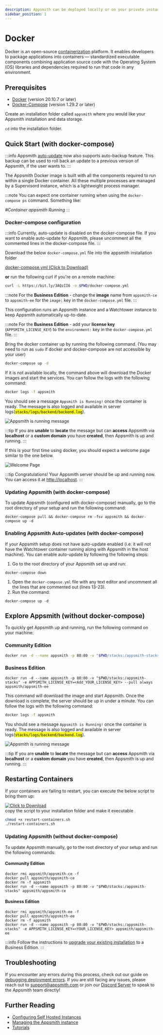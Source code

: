 ```yaml
---
description: Appsmith can be deployed locally or on your private instance using Docker
sidebar_position: 1
---
```


# Docker

Docker is an open-source [containerization](https://www.ibm.com/in-en/cloud/learn/containerization) platform. It enables developers to package applications into containers — standardized executable components combining application source code with the Operating System (OS) libraries and dependencies required to run that code in any environment.

<VideoEmbed host="youtube" videoId="Tde7GqE6FQQ" /> 

## Prerequisites

* [Docker](https://docs.docker.com/get-docker/) (version 20.10.7 or later)
* [Docker-Compose](https://docs.docker.com/compose/install/) (version 1.29.2 or later)

Create an installation folder called `appsmith` where you would like your Appsmith installation and data storage.

`cd` into the installation folder.

## Quick Start (with docker-compose)

:::info
Appsmith [auto-update](#enabling-appsmith-auto-updates-with-docker-compose) now also supports auto-backup feature. This backup can be used to roll back an update to a previous version of Appsmith, if the user wants to.
:::

The Appsmith Docker image is built with all the components required to run within a single Docker container. All these multiple processes are managed by a Supervisord instance, which is a lightweight process manager.

:::note
You can expect one container running when using the `docker-compose ps` command. Something like:

_#Container appsmith Running_
:::

### Docker-compose configuration

:::info
Currently, auto-update is disabled on the docker-compose file. If you want to enable auto-update for Appsmith, please uncomment all the commented lines in the docker-compose file.
:::

Download the below `docker-compose.yml` file into the appsmith installation folder

<a target="_blank" href='/img/docker-compose_(3).yml' download="docker-compose_(3).yml">docker-compose.yml (Click to Download)</a>

**or** run the following curl if you're on a remote machine:

```bash
curl -L https://bit.ly/3AQzII6 -o $PWD/docker-compose.yml
```

:::note
For the **Business Edition** - change the **image** name from `appsmith-ce` to `appsmith-ee` for the `image:` key in the `docker-compose.yml` file.
:::

This configuration runs an Appsmith instance and a Watchtower instance to keep Appsmith automatically up-to-date.

:::note
For the **Business Edition** - add your **license key** (`APPSMITH_LICENSE_KEY`) to the `environment:` key in the `docker-compose.yml` file.
:::

Bring the docker container up by running the following command. (You may need to run as `sudo` if docker and docker-compose are not accessible by your user)

```bash
docker-compose up -d
```

If it is not available locally, the command above will download the Docker images and start the services. You can follow the logs with the following command:

```bash
docker logs -f appsmith
```

You should see a message `Appsmith is Running!` once the container is ready. The message is also logged and available in server logs(<mark>`stacks/logs/backend/backend.log`</mark>).

![Appsmith is running message](/img/InstallationGuides__Docker__AppsmithRunningMessage.png)

:::tip
If you are **unable** to **locate** the message but can **access** Appsmith via **localhost** or a **custom domain** you have **created**, then Appsmith is up and running.
:::

If this is your first time using docker, you should expect a welcome page similar to the one below.

![Welcome Page](</img/image_(1)_(1).png>)

:::tip
Congratulations! Your Appsmith server should be up and running now. You can access it at [http://localhost](http://localhost).
:::

### Updating Appsmith (with docker-compose)

To update Appsmith (configured with docker-compose) manually, go to the root directory of your setup and run the following command:

```
docker-compose pull && docker-compose rm -fsv appsmith && docker-compose up -d
```

### Enabling Appsmith Auto-updates (with docker-compose)

If your Appsmith setup does not have auto-update enabled (i.e. it will not have the Watchtower container running along with Appsmith in the host machine). You can enable auto-update by following the following steps:

1. Go to the root directory of your Appsmith set up and run:

```
docker-compose down
```

1. Open the `docker-compose.yml` file with any text editor and uncomment all the lines that are commented out (lines 13-23).
2. Run the command:

```
docker-compose up -d
```

## Explore Appsmith (without docker-compose)

To quickly get Appsmith up and running, run the following command on your machine:

### Community Edition

```bash
docker run -d --name appsmith -p 80:80 -v "$PWD/stacks:/appsmith-stacks" --pull always appsmith/appsmith-ce
```

### Business Edition

```
docker run -d --name appsmith -p 80:80 -v "$PWD/stacks:/appsmith-stacks" -e APPSMITH_LICENSE_KEY=<Add_YOUR_LICENSE_KEY> --pull always appsmith/appsmith-ee
```

This command will download the image and start Appsmith. Once the download is complete, the server should be up in under a minute. You can follow the logs with the following command:

```bash
docker logs -f appsmith
```

You should see a message `Appsmith is Running!` once the container is ready. The message is also logged and available in server logs(<mark>`stacks/logs/backend/backend.log`</mark>).

![Appsmith is running message](/img/InstallationGuides__Docker__AppsmithRunningMessage.png)

:::tip
If you are **unable** to **locate** the message but can **access** Appsmith via **localhost** or a **custom domain** you have **created**, then Appsmith is up and running.
:::

## Restarting Containers

If your containers are failing to restart, you can execute the below script to bring them up:

<div class="downloadAssets">
    <a target="_blank" download="restart-container.sh" href="/img/restart-container.sh">
     <img src="/img/FileDownload.png" alt="Click to Download"/>
    </a>
</div>
copy the script to your installation folder and make it executable

```bash
chmod +x restart-containers.sh
./restart-containers.sh
```

### Updating Appsmith (without docker-compose)

To update Appsmith manually, go to the root directory of your setup and run the following commands:

#### Community Edition

```
docker rmi appsmith/appsmith-ce -f
docker pull appsmith/appsmith-ce
docker rm -f appsmith
docker run -d --name appsmith -p 80:80 -v "$PWD/stacks:/appsmith-stacks" appsmith/appsmith-ce
```

#### Business Edition

```
docker rmi appsmith/appsmith-ee -f
docker pull appsmith/appsmith-ee
docker rm -f appsmith
docker run -d --name appsmith -p 80:80 -v "$PWD/stacks:/appsmith-stacks" -e APPSMITH_LICENSE_KEY=<YOUR_LICENSE_KEY> appsmith/appsmith-ee
```

:::info
Follow the instructions to [upgrade your existing installation](/getting-started/setup/upgrade-to-business-edition/) to a Business Edition.
:::

## Troubleshooting

If you encounter any errors during this process, check out our guide on [debugging deployment errors](/help-and-support/troubleshooting-guide/deployment-errors/). If you are still facing any issues, please reach out to [support@appsmith.com](mailto:support@appsmith.com) or join our [Discord Server](https://discord.com/invite/rBTTVJp) to speak to the Appsmith team directly!

## Further Reading

* [Configuring Self Hosted Instances](/getting-started/setup/instance-configuration/#configuring-docker-installations)
* [Managing the Appsmith instance](/getting-started/setup/instance-management/)
* [Tutorials](/learning-and-resources/tutorials/)
